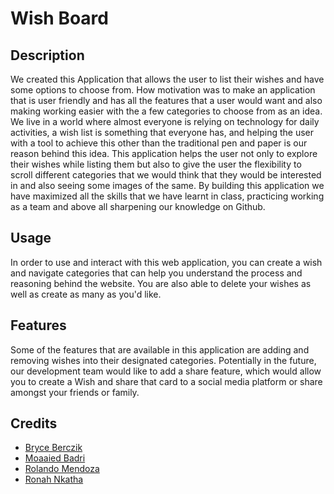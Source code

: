 # Wish Board

## Description
We created this Application that allows the user to list their wishes and have some options to choose from.
How motivation was to make an application that is user friendly and has all the features that a user would want and also making working easier with the a few categories to choose from as an idea.
We live in a world where almost everyone is relying on technology for daily activities, a wish list is something that everyone has, and helping the user with a tool to achieve this other than the traditional pen and paper is our reason behind this idea.
This application helps the user not only to explore their wishes while listing them but also to give the user the flexibility to scroll different categories that we would think that they would be interested in and also seeing some images of the same.
By building this application we have maximized all the skills that we have learnt in class, practicing working as a team and above all sharpening our knowledge on Github.

## Usage
In order to use and interact with this web application, you can create a wish and navigate categories that can help you understand the process and reasoning behind the website. You are also able to delete your wishes as well as create as many as you'd like.

## Features
Some of the features that are available in this application are adding and removing wishes into their designated categories. Potentially in the future, our development team would like to add a share feature, which would allow you to create a Wish and share that card to a social media platform or share amongst your friends or family.

## Credits
- [Bryce Berczik](https://github.com/bryceberczik)
- [Moaaied Badri](https://github.com/moayed10111)
- [Rolando Mendoza](https://github.com/Rolando1107)
- [Ronah Nkatha](https://github.com/RonahNkatha)
